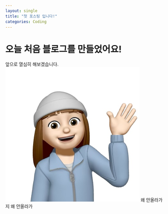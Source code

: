 ```yaml
---
layout: single
title: "첫 포스팅 입니다!"
categories: Coding
---
```


# 오늘 처음 블로그를 만들었어요!

앞으로 열심히 해보겠습니다.![KakaoTalk_20240622_193644065](../images/2024-06-23-second/KakaoTalk_20240622_193644065-1719153057405-1.jpg)
왜 안올라가지
왜 안올라가
